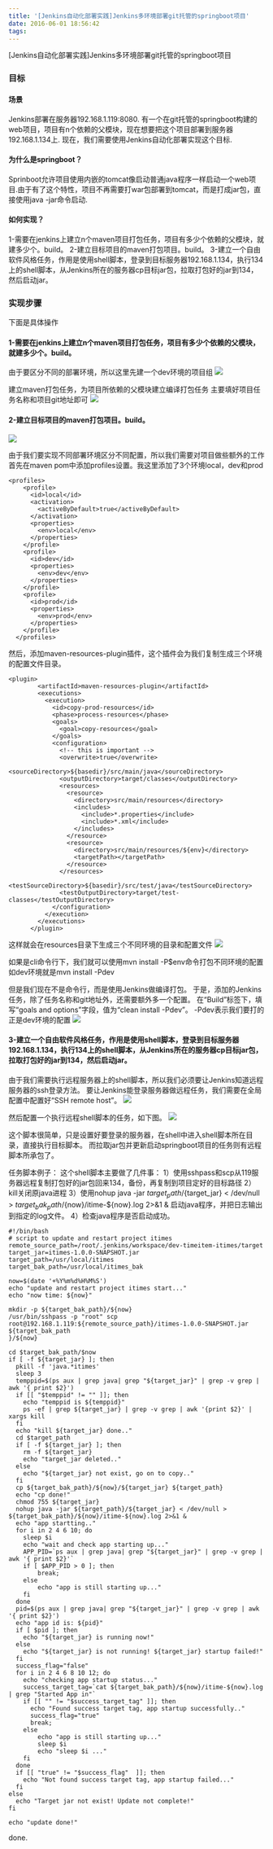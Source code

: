 ```yaml
---
title: '[Jenkins自动化部署实践]Jenkins多环境部署git托管的springboot项目'
date: 2016-06-01 18:56:42
tags:
---
```



[Jenkins自动化部署实践]Jenkins多环境部署git托管的springboot项目

### 目标

#### 场景
Jenkins部署在服务器192.168.1.119:8080.
有一个在git托管的springboot构建的web项目，项目有n个依赖的父模块，现在想要把这个项目部署到服务器192.168.1.134上.
现在，我们需要使用Jenkins自动化部署实现这个目标.

#### 为什么是springboot？
Sprinboot允许项目使用内嵌的tomcat像启动普通java程序一样启动一个web项目.由于有了这个特性，项目不再需要打war包部署到tomcat，而是打成jar包，直接使用java -jar命令启动.

#### 如何实现？
1-需要在jenkins上建立n个maven项目打包任务，项目有多少个依赖的父模块，就建多少个。build。
2-建立目标项目的maven打包项目。build。
3-建立一个自由软件风格任务，作用是使用shell脚本，登录到目标服务器192.168.1.134，执行134上的shell脚本，从Jenkins所在的服务器cp目标jar包，拉取打包好的jar到134，然后启动jar。


### 实现步骤
下面是具体操作
#### 1-需要在jenkins上建立n个maven项目打包任务，项目有多少个依赖的父模块，就建多少个。build。
由于要区分不同的部署环境，所以这里先建一个dev环境的项目组
![](/images/jenkins-maven-001.png)

建立maven打包任务，为项目所依赖的父模块建立编译打包任务
主要填好项目任务名称和项目git地址即可
![](/images/jenkins-maven-002.png)

#### 2-建立目标项目的maven打包项目。build。
![](/images/jenkins-maven-003.png)

由于我们要实现不同部署环境区分不同配置，所以我们需要对项目做些额外的工作
首先在maven pom中添加profiles设置。我这里添加了3个环境local，dev和prod
```
<profiles>
    <profile>
      <id>local</id>
      <activation>
        <activeByDefault>true</activeByDefault>
      </activation>
      <properties>
        <env>local</env>
      </properties>
    </profile>
    <profile>
      <id>dev</id>
      <properties>
        <env>dev</env>
      </properties>
    </profile>
    <profile>
      <id>prod</id>
      <properties>
        <env>prod</env>
      </properties>
    </profile>
  </profiles>
```
然后，添加maven-resources-plugin插件，这个插件会为我们复制生成三个环境的配置文件目录。
```
<plugin>
        <artifactId>maven-resources-plugin</artifactId>
        <executions>
          <execution>
            <id>copy-prod-resources</id>
            <phase>process-resources</phase>
            <goals>
              <goal>copy-resources</goal>
            </goals>
            <configuration>
              <!-- this is important -->
              <overwrite>true</overwrite>
              <sourceDirectory>${basedir}/src/main/java</sourceDirectory>
              <outputDirectory>target/classes</outputDirectory>
              <resources>
                <resource>
                  <directory>src/main/resources</directory>
                  <includes>
                    <include>*.properties</include>
                    <include>*.xml</include>
                  </includes>
                </resource>
                <resource>
                  <directory>src/main/resources/${env}</directory>
                  <targetPath></targetPath>
                </resource>
              </resources>
              <testSourceDirectory>${basedir}/src/test/java</testSourceDirectory>
              <testOutputDirectory>target/test-classes</testOutputDirectory>
            </configuration>
          </execution>
        </executions>
      </plugin>
```
这样就会在resources目录下生成三个不同环境的目录和配置文件
![](/images/jenkins-maven-007.png)

如果是cli命令行下，我们就可以使用mvn install -P$env命令打包不同环境的配置
如dev环境就是mvn install -Pdev

但是我们现在不是命令行，而是使用Jenkins做编译打包。
于是，添加的Jenkins任务，除了任务名称和git地址外，还需要额外多一个配置。
在“Build”标签下，填写“goals and options”字段，值为“clean install -Pdev”。
-Pdev表示我们要打的正是dev环境的配置
![](/images/jenkins-maven-004.png)

#### 3-建立一个自由软件风格任务，作用是使用shell脚本，登录到目标服务器192.168.1.134，执行134上的shell脚本，从Jenkins所在的服务器cp目标jar包，拉取打包好的jar到134，然后启动jar。

由于我们需要执行远程服务器上的shell脚本，所以我们必须要让Jenkins知道远程服务器的ssh登录方法。
要让Jenkins能登录服务器做远程任务，我们需要在全局配置中配置好“SSH remote host”。
![](/images/jenkins-maven-006.png)

然后配置一个执行远程shell脚本的任务，如下图。
![](/images/jenkins-maven-005.png)

这个脚本很简单，只是设置好要登录的服务器，在shell中进入shell脚本所在目录，直接执行目标脚本。
而拉取jar包并更新启动springboot项目的任务则有远程脚本所承包了。

任务脚本例子：
这个shell脚本主要做了几件事：
1）使用sshpass和scp从119服务器远程复制打包好的jar包回来134，备份，再复制到项目定好的目标路径
2）kill关闭原java进程
3）使用nohup java -jar ${target_path}/${target_jar} < /dev/null > ${target_bak_path}/${now}/itime-${now}.log 2>&1 &
启动java程序，并把日志输出到指定的log文件。
4）检查java程序是否启动成功。
```
#!/bin/bash
# script to update and restart project itimes
remote_source_path=/root/.jenkins/workspace/dev-timeitem-itimes/target
target_jar=itimes-1.0.0-SNAPSHOT.jar
target_path=/usr/local/itimes
target_bak_path=/usr/local/itimes_bak

now=$(date '+%Y%m%d%H%M%S')
echo "update and restart project itimes start..."
echo "now time: ${now}"

mkdir -p ${target_bak_path}/${now}
/usr/bin/sshpass -p "root" scp root@192.168.1.119:${remote_source_path}/itimes-1.0.0-SNAPSHOT.jar ${target_bak_path
}/${now}

cd $target_bak_path/$now
if [ -f ${target_jar} ]; then
  pkill -f 'java.*itimes'
  sleep 3
  temppid=$(ps aux | grep java| grep "${target_jar}" | grep -v grep | awk '{ print $2}')
  if [[ "$temppid" != "" ]]; then
    echo "temppid is ${temppid}"
    ps -ef | grep ${target_jar} | grep -v grep | awk '{print $2}' | xargs kill
  fi
  echo "kill ${target_jar} done.."
  cd $target_path
  if [ -f ${target_jar} ]; then
    rm -f ${target_jar}
    echo "target_jar deleted.."
  else
    echo "${target_jar} not exist, go on to copy.."
  fi
  cp ${target_bak_path}/${now}/${target_jar} ${target_path}
  echo "cp done!"
  chmod 755 ${target_jar}
  nohup java -jar ${target_path}/${target_jar} < /dev/null > ${target_bak_path}/${now}/itime-${now}.log 2>&1 &
  echo "app startting.."
  for i in 2 4 6 10; do
    sleep $i
    echo "wait and check app starting up..."
    APP_PID=`ps aux | grep java| grep "${target_jar}" | grep -v grep | awk '{ print $2}'`
    if [ $APP_PID > 0 ]; then
        break;
    else
        echo "app is still starting up..."
    fi
  done
  pid=$(ps aux | grep java| grep "${target_jar}" | grep -v grep | awk '{ print $2}')
  echo "app id is: ${pid}"
  if [ $pid ]; then
    echo "${target_jar} is running now!"
  else
    echo "${target_jar} is not running! ${target_jar} startup failed!"
  fi
  success_flag="false"
  for i in 2 4 6 8 10 12; do
    echo "checking app startup status..."
    success_target_tag=`cat ${target_bak_path}/${now}/itime-${now}.log | grep "Started App in"`
    if [[ "" != "$success_target_tag" ]]; then
      echo "Found success target tag, app startup successfully.."
      success_flag="true"
      break;
    else
        echo "app is still starting up..."
        sleep $i
        echo "sleep $i ..."
    fi
  done
  if [[ "true" != "$success_flag"  ]]; then
    echo "Not found success target tag, app startup failed..."
  fi
else
  echo "Target jar not exist! Update not complete!"
fi

echo "update done!"
```

done.